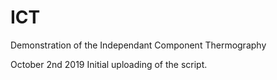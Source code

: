 # ICT
Demonstration of the Independant Component Thermography

October 2nd 2019 Initial uploading of the script.
